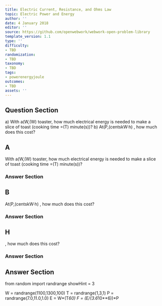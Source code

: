 ```yaml
---
title: Electric Current, Resistance, and Ohms Law
topic: Electric Power and Energy
author: ''
date: 4 January 2018
editor: ''
source: https://github.com/openwebwork/webwork-open-problem-library
template_version: 1.1
type: ''
difficulty:
- TBD
randomization:
- TBD
taxonomy:
- TBD
tags:
- powerenergyjoule
outcomes:
- TBD
assets: ''
---
```


## Question Section 

a) With a(W,(W) toaster, how much electrical energy is needed to make a slice of toast (cooking time =(T) minute(s))?
b) At(P,(centskW·h) , how much does this cost?

## A
With a(W,(W) toaster, how much electrical energy is needed to make a slice of toast (cooking time =(T) minute(s))?
### Answer Section
## B
At(P,(centskW·h) , how much does this cost?
### Answer Section
## H
, how much does this cost?
### Answer Section


## Answer Section

from random import randrange
showHint = 3


W = randrange(1100,1300,100)
T = randrange(1,3,1)
P = randrange(7.0,11.0,1.0)
E = W*(T*60)
F = (E/(3.6*10**6))*P